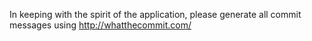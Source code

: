 In keeping with the spirit of the application, please generate all commit messages using <http://whatthecommit.com/>
